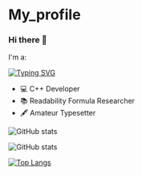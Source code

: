# My_profile
### Hi there 👋

I'm a:

[![Typing SVG](https://readme-typing-svg.herokuapp.com?color=%2336BCF7&lines=Computer+science+student)](https://git.io/typing-svg)
- :computer: C++ Developer
- :books: Readability Formula Researcher
- :fountain_pen: Amateur Typesetter

![GitHub stats](https://github-readme-stats.vercel.app/api?username=MaximFLUNN&show_icons=true&theme=synthwave)

![GitHub stats](https://github-readme-stats.vercel.app/api?username=MaximFLUNN&show_icons=true&theme=tokyonight&locale=ru)

<!--[![Top Langs](https://github-readme-stats.vercel.app/api/top-langs/?username=MaximFLUNN&layout=compact)](https://github.com/MaximFLUNN/github-readme-stats)-->
[![Top Langs](https://github-readme-stats.vercel.app/api/top-langs/?username=MaximFLUNN)](https://github.com/MaximFLUNN/github-readme-stats)
<!--
**Blake-Madden/Blake-Madden** is a ✨ _special_ ✨ repository because its `README.md` (this file) appears on your GitHub profile.

Here are some ideas to get you started:

- 🔭 I’m currently working on ...
- 🌱 I’m currently learning ...
- 👯 I’m looking to collaborate on ...
- 🤔 I’m looking for help with ...
- 💬 Ask me about ...
- 📫 How to reach me: ...
- 😄 Pronouns: ...
- ⚡ Fun fact: ...
-->
